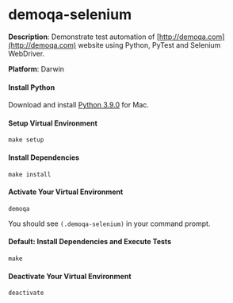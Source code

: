 # demoqa-selenium
__Description__: Demonstrate test automation of [http://demoqa.com](http://demoqa.com) website using Python, PyTest and Selenium WebDriver.

__Platform__: Darwin

#### Install Python

Download and install [Python 3.9.0](https://www.python.org/downloads/release/python-390/) for Mac.

#### Setup Virtual Environment
```
make setup
```

#### Install Dependencies
```
make install
```

#### Activate Your Virtual Environment
```
demoqa
```
You should see ```(.demoqa-selenium)``` in your command prompt.

#### Default: Install Dependencies and Execute Tests
```
make
```

#### Deactivate Your Virtual Environment
```
deactivate
```
